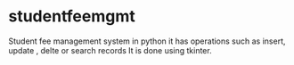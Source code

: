 # studentfeemgmt
Student fee management system in python
it has operations such as insert, update , delte or search records
It is done using tkinter.
